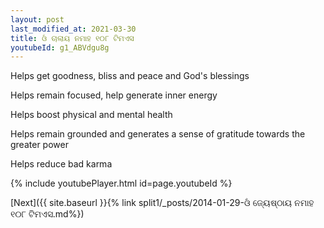 ```yaml
---
layout: post
last_modified_at: 2021-03-30
title: ଓଁ ଚାଲାୟ ନମାହ ୧୦୮ ଟିମଏସ
youtubeId: g1_ABVdgu8g
---
```

 
 
Helps get goodness, bliss and peace and God's blessings
 
Helps remain focused, help generate inner energy 
 
Helps boost physical and mental health 
 
Helps remain grounded and generates a sense of gratitude towards the greater power 
 
Helps reduce bad karma
 
 
 
 


{% include youtubePlayer.html id=page.youtubeId %}
 
[Next]({{ site.baseurl }}{% link  split1/_posts/2014-01-29-ଓଁ ଜ୍ୟେଷ୍ଠାୟ ନମାହ ୧୦୮ ଟିମଏସ.md%})
 
